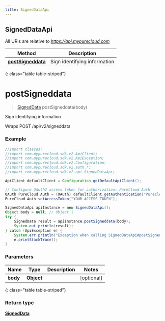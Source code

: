 ```yaml
---
title: SignedDataApi
---
```

## SignedDataApi

All URIs are relative to *https://api.mypurecloud.com*

| Method | Description |
| ------------- | ------------- |
| [**postSigneddata**](SignedDataApi.html#postSigneddata) | Sign identifying information |
{: class="table table-striped"}

<a name="postSigneddata"></a>

# **postSigneddata**

> [SignedData](SignedData.html) postSigneddata(body)

Sign identifying information



Wraps POST /api/v2/signeddata  

### Example

~~~java
//Import classes:
//import com.mypurecloud.sdk.v2.ApiClient;
//import com.mypurecloud.sdk.v2.ApiException;
//import com.mypurecloud.sdk.v2.Configuration;
//import com.mypurecloud.sdk.v2.auth.*;
//import com.mypurecloud.sdk.v2.api.SignedDataApi;

ApiClient defaultClient = Configuration.getDefaultApiClient();

// Configure OAuth2 access token for authorization: PureCloud Auth
OAuth PureCloud Auth = (OAuth) defaultClient.getAuthentication("PureCloud Auth");
PureCloud Auth.setAccessToken("YOUR ACCESS TOKEN");

SignedDataApi apiInstance = new SignedDataApi();
Object body = null; // Object | 
try {
    SignedData result = apiInstance.postSigneddata(body);
    System.out.println(result);
} catch (ApiException e) {
    System.err.println("Exception when calling SignedDataApi#postSigneddata");
    e.printStackTrace();
}
~~~

### Parameters


| Name | Type | Description  | Notes |
| ------------- | ------------- | ------------- | ------------- |
| **body** | **Object**|  | [optional] |
{: class="table table-striped"}

### Return type

[**SignedData**](SignedData.html)

